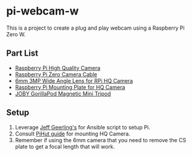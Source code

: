 # pi-webcam-w
This is a project to create a plug and play webcam using a Raspberry Pi Zero W.

## Part List
* [Raspberry Pi High Quality Camera](https://www.canakit.com/raspberry-pi-hq-camera.html)
* [Raspberry Pi Zero Camera Cable](https://www.canakit.com/raspberry-pi-zero-camera-cable.html)
* [6mm 3MP Wide Angle Lens for RPi HQ Camera](https://www.adafruit.com/product/4563)
* [Raspberry Pi Mounting Plate for HQ Camera](https://thepihut.com/products/mounting-plate-for-high-quality-camera?variant=31867507081278)
* [JOBY GorillaPod Magnetic Mini Tripod](https://www.amazon.com/gp/product/B074WFVQKM/ref=ppx_yo_dt_b_asin_title_o00_s00?ie=UTF8&psc=1)

## Setup
1. Leverage [Jeff Geerling's](https://github.com/geerlingguy/pi-webcam) for Ansible script to setup Pi.
2. Consult [PiHut guide](https://thepihut.com/blogs/raspberry-pi-tutorials/zero-mounting-plate-for-high-quality-camera-assembly-guide) for mounting HQ Camera.
3. Remember if using the 6mm camera that you need to remove the CS plate to get a focal length that will work.